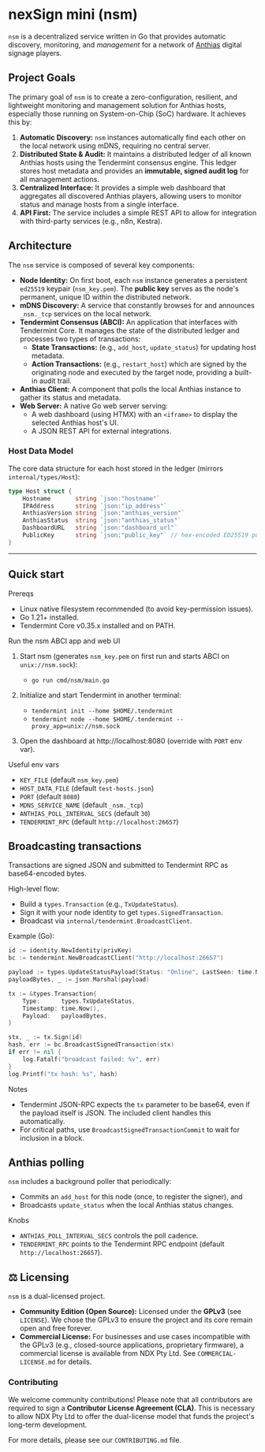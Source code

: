 # nexSign mini (nsm)

`nsm` is a decentralized service written in Go that provides automatic discovery, monitoring, and *management* for a network of [Anthias](https://www.anthias.io/) digital signage players.

## Project Goals

The primary goal of `nsm` is to create a zero-configuration, resilient, and lightweight monitoring and management solution for Anthias hosts, especially those running on System-on-Chip (SoC) hardware. It achieves this by:

1.  **Automatic Discovery:** `nsm` instances automatically find each other on the local network using mDNS, requiring no central server.
2.  **Distributed State & Audit:** It maintains a distributed ledger of all known Anthias hosts using the Tendermint consensus engine. This ledger stores host metadata and provides an **immutable, signed audit log** for all management actions.
3.  **Centralized Interface:** It provides a simple web dashboard that aggregates all discovered Anthias players, allowing users to monitor status and manage hosts from a single interface.
4.  **API First:** The service includes a simple REST API to allow for integration with third-party services (e.g., n8n, Kestra).

## Architecture

The `nsm` service is composed of several key components:

* **Node Identity:** On first boot, each `nsm` instance generates a persistent `ed25519` keypair (`nsm_key.pem`). The **public key** serves as the node's permanent, unique ID within the distributed network.
* **mDNS Discovery:** A service that constantly browses for and announces `_nsm._tcp` services on the local network.
* **Tendermint Consensus (ABCI):** An application that interfaces with Tendermint Core. It manages the state of the distributed ledger and processes two types of transactions:
    * **State Transactions:** (e.g., `add_host`, `update_status`) for updating host metadata.
    * **Action Transactions:** (e.g., `restart_host`) which are signed by the originating node and executed by the target node, providing a built-in audit trail.
* **Anthias Client:** A component that polls the local Anthias instance to gather its status and metadata.
* **Web Server:** A native Go web server serving:
    * A web dashboard (using HTMX) with an `<iframe>` to display the selected Anthias host's UI.
    * A JSON REST API for external integrations.

### Host Data Model

The core data structure for each host stored in the ledger (mirrors `internal/types/Host`):

```go
type Host struct {
    Hostname       string `json:"hostname"`
    IPAddress      string `json:"ip_address"`
    AnthiasVersion string `json:"anthias_version"`
    AnthiasStatus  string `json:"anthias_status"`
    DashboardURL   string `json:"dashboard_url"`
    PublicKey      string `json:"public_key"` // hex-encoded ED25519 public key
}
```

---

## Quick start

Prereqs

- Linux native filesystem recommended (to avoid key-permission issues).
- Go 1.21+ installed.
- Tendermint Core v0.35.x installed and on PATH.

Run the nsm ABCI app and web UI

1) Start nsm (generates `nsm_key.pem` on first run and starts ABCI on `unix://nsm.sock`):

   - `go run cmd/nsm/main.go`

2) Initialize and start Tendermint in another terminal:

   - `tendermint init --home $HOME/.tendermint`
   - `tendermint node --home $HOME/.tendermint --proxy_app=unix://nsm.sock`

3) Open the dashboard at http://localhost:8080 (override with `PORT` env var).

Useful env vars

- `KEY_FILE` (default `nsm_key.pem`)
- `HOST_DATA_FILE` (default `test-hosts.json`)
- `PORT` (default `8080`)
- `MDNS_SERVICE_NAME` (default `_nsm._tcp`)
- `ANTHIAS_POLL_INTERVAL_SECS` (default `30`)
- `TENDERMINT_RPC` (default `http://localhost:26657`)

## Broadcasting transactions

Transactions are signed JSON and submitted to Tendermint RPC as base64-encoded bytes.

High-level flow:

- Build a `types.Transaction` (e.g., `TxUpdateStatus`).
- Sign it with your node identity to get `types.SignedTransaction`.
- Broadcast via `internal/tendermint.BroadcastClient`.

Example (Go):

```go
id := identity.NewIdentity(privKey)
bc := tendermint.NewBroadcastClient("http://localhost:26657")

payload := types.UpdateStatusPayload{Status: "Online", LastSeen: time.Now()}
payloadBytes, _ := json.Marshal(payload)

tx := &types.Transaction{
    Type:      types.TxUpdateStatus,
    Timestamp: time.Now(),
    Payload:   payloadBytes,
}

stx, _ := tx.Sign(id)
hash, err := bc.BroadcastSignedTransaction(stx)
if err != nil {
    log.Fatalf("broadcast failed: %v", err)
}
log.Printf("tx hash: %s", hash)
```

Notes

- Tendermint JSON-RPC expects the `tx` parameter to be base64, even if the payload itself is JSON. The included client handles this automatically.
- For critical paths, use `BroadcastSignedTransactionCommit` to wait for inclusion in a block.

## Anthias polling

`nsm` includes a background poller that periodically:

- Commits an `add_host` for this node (once, to register the signer), and
- Broadcasts `update_status` when the local Anthias status changes.

Knobs

- `ANTHIAS_POLL_INTERVAL_SECS` controls the poll cadence.
- `TENDERMINT_RPC` points to the Tendermint RPC endpoint (default `http://localhost:26657`).

## ⚖️ Licensing

`nsm` is a dual-licensed project.

* **Community Edition (Open Source):** Licensed under the **GPLv3** (see `LICENSE`). We chose the GPLv3 to ensure the project and its core remain open and free forever.
* **Commercial License:** For businesses and use cases incompatible with the GPLv3 (e.g., closed-source applications, proprietary firmware), a commercial license is available from NDX Pty Ltd. See `COMMERCIAL-LICENSE.md` for details.

### Contributing

We welcome community contributions! Please note that all contributors are required to sign a **Contributor License Agreement (CLA)**. This is necessary to allow NDX Pty Ltd to offer the dual-license model that funds the project's long-term development.

For more details, please see our `CONTRIBUTING.md` file.